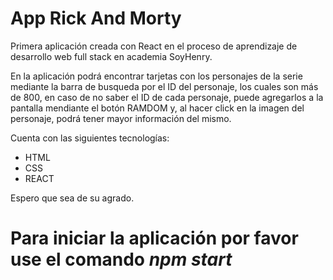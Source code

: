 # App Rick And Morty
Primera aplicación creada con React en el proceso de aprendizaje de desarrollo web full stack en academia SoyHenry.

En la aplicación podrá encontrar tarjetas con los personajes de la serie mediante la barra de busqueda por el ID del personaje, los cuales son más de 800, en caso de no saber el ID de cada personaje, puede agregarlos a la pantalla mendiante el botón RAMDOM y, al hacer click en la imagen del personaje, podrá tener mayor información del mismo.

Cuenta con las siguientes tecnologías:
- HTML
- CSS
- REACT

Espero que sea de su agrado.
# Para iniciar la aplicación por favor use el comando *npm start*
